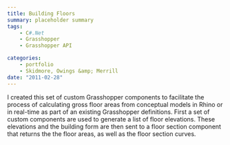```yaml
---
title: Building Floors
summary: placeholder summary
tags:
    - C#.Net
    - Grasshopper
    - Grasshopper API

categories:
    - portfolio
    - Skidmore, Owings &amp; Merrill
date: "2011-02-28"
---
```


I created this set of custom Grasshopper components to facilitate the process of calculating gross floor areas from conceptual models in Rhino or in real-time as part of an existing Grasshopper definitions. First a set of custom components are used to generate a list of floor elevations. These elevations and the building form are then sent to a floor section component that returns the the floor areas, as well as the floor section curves.
